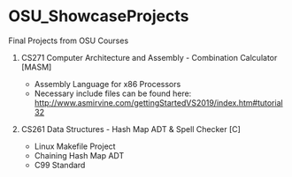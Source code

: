 # OSU_ShowcaseProjects
Final Projects from OSU Courses

1) CS271 Computer Architecture and Assembly - Combination Calculator [MASM]
    - Assembly Language for x86 Processors
    - Necessary include files can be found here: http://www.asmirvine.com/gettingStartedVS2019/index.htm#tutorial32

2) CS261 Data Structures - Hash Map ADT & Spell Checker [C]
    - Linux Makefile Project
    - Chaining Hash Map ADT
    - C99 Standard